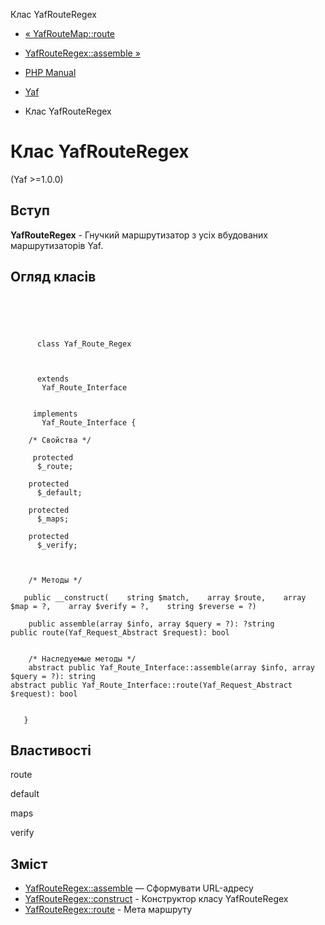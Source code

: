 Клас YafRouteRegex

-   [« YafRouteMap::route](yaf-route-map.route.html)
    
-   [YafRouteRegex::assemble »](yaf-route-regex.assemble.html)
    
-   [PHP Manual](index.html)
    
-   [Yaf](book.yaf.html)
    
-   Клас YafRouteRegex
    

# Клас YafRouteRegex

(Yaf >=1.0.0)

## Вступ

**YafRouteRegex** - Гнучкий маршрутизатор з усіх вбудованих маршрутизаторів Yaf.

## Огляд класів

```classsynopsis


    
    
     
      class Yaf_Route_Regex
     

     
      extends
       Yaf_Route_Interface
     

     implements 
       Yaf_Route_Interface {
    
    /* Свойства */
    
     protected
      $_route;

    protected
      $_default;

    protected
      $_maps;

    protected
      $_verify;



    /* Методы */
    
   public __construct(    string $match,    array $route,    array $map = ?,    array $verify = ?,    string $reverse = ?)

    public assemble(array $info, array $query = ?): ?string
public route(Yaf_Request_Abstract $request): bool


    /* Наследуемые методы */
    abstract public Yaf_Route_Interface::assemble(array $info, array $query = ?): string
abstract public Yaf_Route_Interface::route(Yaf_Request_Abstract $request): bool


   }
```

## Властивості

route

default

maps

verify

## Зміст

-   [YafRouteRegex::assemble](yaf-route-regex.assemble.html) — Сформувати URL-адресу
-   [YafRouteRegex::construct](yaf-route-regex.construct.html) - Конструктор класу YafRouteRegex
-   [YafRouteRegex::route](yaf-route-regex.route.html) - Мета маршруту